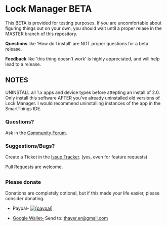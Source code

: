
# Lock Manager BETA

This BETA is provided for testing purposes.  If you are uncomfortable about figuring things out on your own, you should wait until a proper relase in the MASTER branch of this repository.

**Questions** like 'How do I install' are NOT proper questions for a beta release.

**Feedback** like 'this thing doesn't work' is highly appreciated, and will help lead to a release.


## NOTES
UNINSTALL all 1.x apps and device types before attepting an install of 2.0.  Only install this software AFTER you've already uninstalled old versions of Lock Manager.  I would recommend uninstalling instances of the app in the SmartThings IDE.



### Questions?
Ask in the [Community Forum](https://community.smartthings.com/t/release-lock-manager/63022).

### Suggestions/Bugs?
Create a Ticket in the [Issue Tracker](https://github.com/ethayer/lock-manager/issues).
(yes, even for feature requests)

Pull Requests are welcome.

##

### Please donate

Donations are completely optional, but if this made your life easier, please consider donating.

* Paypal- <a href="https://www.paypal.com/cgi-bin/webscr?cmd=_donations&business=LDYNH7HNKBWXJ&lc=US&item_name=Lock%20Code%20Manager%20Donation&item_number=40123&currency_code=USD&bn=PP%2dDonationsBF%3abtn_donate_SM%2egif%3aNonHosted"><img src="https://www.paypalobjects.com/en_US/i/btn/btn_donate_LG.gif" alt="[paypal]" /></a>

* [Google Wallet-](https://www.google.com/wallet/) Send to: thayer.er@gmail.com
